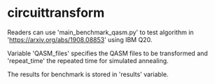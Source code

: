 # circuittransform

Readers can use 'main_benchmark_qasm.py' to test algorithm in 'https://arxiv.org/abs/1908.08853' using IBM Q20.

Variable 'QASM_files' specifies the QASM files to be transformed and 'repeat_time' the repeated time for simulated annealing.

The results for benchmark is stored in 'results' variable.
